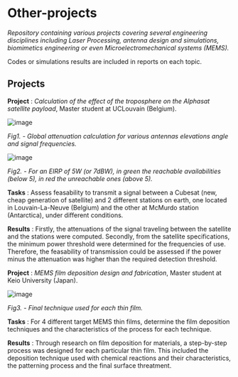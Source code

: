 # Other-projects

*Repository containing various projects covering several engineering disciplines including Laser Processing, 
antenna design and simulations, biomimetics engineering or even Microelectromechanical systems (MEMS).*

Codes or simulations results are included in reports on each topic.

## Projects

__Project__ : *Calculation of the effect of the troposphere on the Alphasat satellite payload*, Master student at UCLouvain (Belgium).

![image](https://user-images.githubusercontent.com/48290004/153782438-07e0186a-2753-421e-babc-d50c3587f8dd.png)

*Fig1. - Global attenuation calculation for various antennas elevations angle and signal frequencies.*

![image](https://user-images.githubusercontent.com/48290004/153788274-7b70be6c-cbdb-4a50-91dc-c8aec37c9864.png)

*Fig2. - For an EIRP of 5W (or 7dBW), in green the reachable availabilities (below 5), in red the unreachable ones (above 5).*

__Tasks__ : Assess feasability to transmit a signal between a Cubesat (new, cheap generation of satellite) and 2 different stations on earth, one located
in Louvain-La-Neuve (Belgium) and the other at McMurdo station (Antarctica), under different conditions.

__Results__ : Firstly, the attenuations of the signal traveling between the satellite and the stations were computed. Secondly, from the satellite specifications, the minimum power threshold were determined for the frequencies of use. Therefore, the feasability of transmission could be assessed if the power minus the attenuation was higher than the required detection threshold.

__Project__ : *MEMS film deposition design and fabrication*, Master student at Keio University (Japan).

![image](https://user-images.githubusercontent.com/48290004/153788889-842de8a8-7764-4363-82b0-194c10a4cc88.png)

*Fig3. - Final technique used for each thin film.*

__Tasks__ : For 4 different target MEMS thin films, determine the film deposition techniques and the characteristics of the process for each technique.

__Results__ : Through research on film deposition for materials, a step-by-step process was designed for each particular thin film. This included the deposition technique used with chemical reactions and their characteristics, the patterning process and the final surface threatment.

